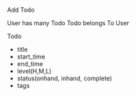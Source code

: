 Add Todo

User has many Todo
Todo belongs To User

Todo
- title
- start_time
- end_time
- level(H,M,L)
- status(onhand, inhand, complete)
- tags